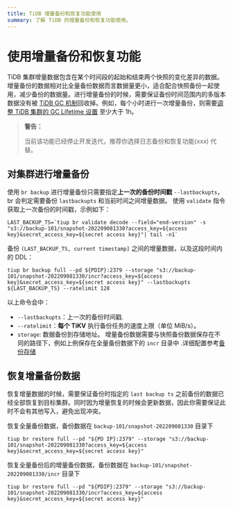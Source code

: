```yaml
---
title: TiDB 增量备份和恢复功能使用
summary: 了解 TiDB 的增量备份和恢复功能使用。
---
```


# 使用增量备份和恢复功能

TiDB 集群增量数据包含在某个时间段的起始和结束两个快照的变化差异的数据。 增量备份的数据相对比全量备份数据而言数据量更小，适合配合快照备份一起使用，减少备份的数据量。进行增量备份的时候，需要保证备份时间范围内的多版本数据没有被 [TiDB GC 机制](/garbage-collection-overview.md)回收掉。例如，每个小时进行一次增量备份，则需要[调整 TiDB 集群的 GC Lifetime 设置](/system-variables.md#tidb_gc_life_time-从-v50-版本开始引入) 至少大于 1h。

> **警告：**
>
> 当前该功能已经停止开发迭代，推荐你选择日志备份和恢复功能(xxx) 代替。

## 对集群进行增量备份

使用 `br backup` 进行增量备份只需要指定**上一次的备份时间戳** `--lastbackupts`，br 会判定需要备份 `lastbackupts` 和当前时间之间增量数据。 使用 `validate` 指令获取上一次备份的时间戳，示例如下：

```shell
LAST_BACKUP_TS=`tiup br validate decode --field="end-version" -s "s3://backup-101/snapshot-202209081330?access_key=${access key}&secret_access_key=${secret access key}"| tail -n1`
```

备份 `(LAST_BACKUP_TS, current timestamp]` 之间的增量数据，以及这段时间内的 DDL：

```shell
tiup br backup full --pd ${PDIP}:2379 --storage "s3://backup-101/snapshot-202209081330/incr?access_key=${access key}&secret_access_key=${secret access key}" --lastbackupts ${LAST_BACKUP_TS} --ratelimit 128 
```

以上命令会中：

- `--lastbackupts`：上一次的备份时间戳.
- `--ratelimit`：**每个 TiKV** 执行备份任务的速度上限（单位 MiB/s）。
- `storage`: 数据备份到存储地址。 增量备份数据需要与快照备份数据保存在不同的路径下，例如上例保存在全量备份数据下的 `incr` 目录中 .详细配置参考[备份存储](xxx) 

## 恢复增量备份数据

恢复增量数据的时候，需要保证备份时指定的 `last backup ts` 之前备份的数据已经全部恢复到目标集群。同时因为增量恢复的时候会更新数据，因此你需要保证此时不会有其他写入，避免出现冲突。

恢复全量备份数据，备份数据在 `backup-101/snapshot-202209081330` 目录下

```shell
tiup br restore full --pd "${PD IP}:2379" --storage "s3://backup-101/snapshot-202209081330?access_key=${access key}&secret_access_key=${secret access key}"
```

恢复全量备份后的增量备份数据，备份数据在 `backup-101/snapshot-202209081330/incr` 目录下

```shell
tiup br restore full --pd "${PDIP}:2379" --storage "s3://backup-101/snapshot-202209081330/incr?access_key=${access key}&secret_access_key=${secret access key}"
```
